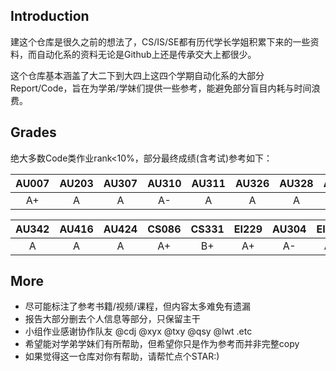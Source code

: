 ## Introduction

建这个仓库是很久之前的想法了，CS/IS/SE都有历代学长学姐积累下来的一些资料，而自动化系的资料无论是Github上还是传承交大上都很少。

这个仓库基本涵盖了大二下到大四上这四个学期自动化系的大部分Report/Code，旨在为学弟/学妹们提供一些参考，能避免部分盲目内耗与时间浪费。

## Grades

绝大多数Code类作业rank<10%，部分最终成绩(含考试)参考如下：	

| AU007 | AU203 | AU307 | AU310 | AU311 | AU326 | AU328 | AU329 |
| :---: | :---: | :---: | :---: | :---: | :---: | :---: | :---: |
|  A+   |   A   |   A   |  A-   |   A   |   A   |   A   |   A   |

| AU342 | AU416 | AU424 | CS086 | CS331 | EI229 | AU304 | EI315 |
| :---: | :---: | :---: | :---: | :---: | :---: | :---: | :---: |
|   A   |   A   |   A   |  A+   |  B+   |  A+   |  A-   |  A+   |

## More

- 尽可能标注了参考书籍/视频/课程，但内容太多难免有遗漏
- 报告大部分删去个人信息等部分，只保留主干
- 小组作业感谢协作队友 @cdj @xyx @txy @qsy @lwt .etc
- 希望能对学弟学妹们有所帮助，但希望你只是作为参考而并非完整copy
- 如果觉得这一仓库对你有帮助，请帮忙点个STAR:)                                                                               
